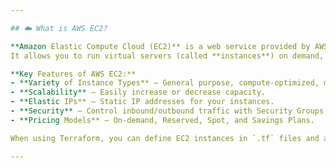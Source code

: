 ```yaml
---

## ☁️ What is AWS EC2?

**Amazon Elastic Compute Cloud (EC2)** is a web service provided by AWS that offers secure, resizable compute capacity in the cloud.  
It allows you to run virtual servers (called **instances**) on demand, making it easy to scale applications up or down based on your needs.

**Key Features of AWS EC2:**
- **Variety of Instance Types** – General purpose, compute-optimized, memory-optimized, GPU, etc.
- **Scalability** – Easily increase or decrease capacity.
- **Elastic IPs** – Static IP addresses for your instances.
- **Security** – Control inbound/outbound traffic with Security Groups.
- **Pricing Models** – On-demand, Reserved, Spot, and Savings Plans.

When using Terraform, you can define EC2 instances in `.tf` files and automate their provisioning without logging into the AWS Console.

---
```

